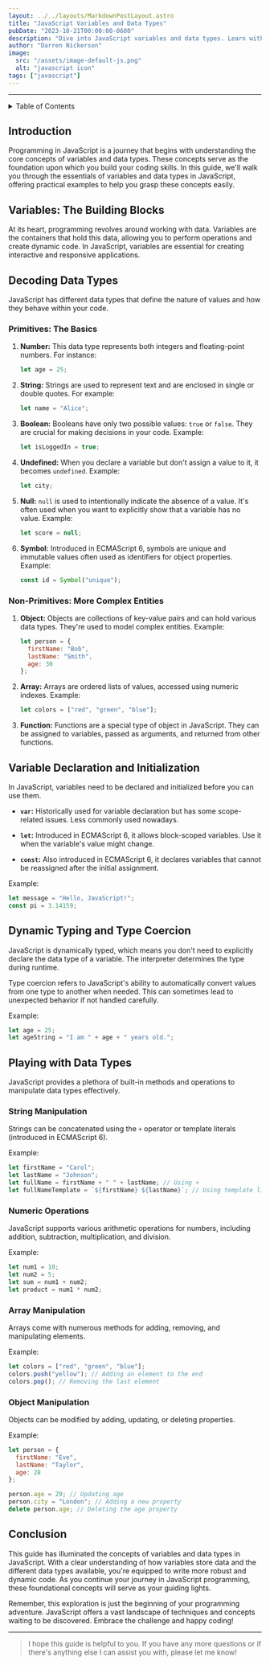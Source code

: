 ```yaml
---
layout: ../../layouts/MarkdownPostLayout.astro
title: "JavaScript Variables and Data Types"
pubDate: "2023-10-21T00:00:00-0600"
description: "Dive into JavaScript variables and data types. Learn with practical examples about primitive and non-primitive data types, dynamic typing, and essential manipulation techniques."
author: "Darren Nickerson"
image:
  src: "/assets/image-default-js.png"
  alt: "javascript icon"
tags: ["javascript"]
---
```


---

<details>

<summary> Table of Contents </summary>

Sure, here is the provided text with the sections converted to numbers:

1. [Introduction](#introduction)
2. [Variables: The Building Blocks](#variables-the-building-blocks)
3. [Decoding Data Types](#decoding-data-types)
   1. [Primitives: The Basics](#primitives-the-basics)
   2. [Non-Primitives: More Complex Entities](#non-primitives-more-complex-entities)
4. [Variable Declaration and Initialization](#variable-declaration-and-initialization)
5. [Dynamic Typing and Type Coercion](#dynamic-typing-and-type-coercion)
6. [Playing with Data Types](#playing-with-data-types)
   1. [String Manipulation](#string-manipulation)
   2. [Numeric Operations](#numeric-operations)
   3. [Array Manipulation](#array-manipulation)
   4. [Object Manipulation](#object-manipulation)
7. [Conclusion](#conclusion)

</details>

## Introduction

Programming in JavaScript is a journey that begins with understanding the core concepts of variables and data types. These concepts serve as the foundation upon which you build your coding skills. In this guide, we'll walk you through the essentials of variables and data types in JavaScript, offering practical examples to help you grasp these concepts easily.

## Variables: The Building Blocks

At its heart, programming revolves around working with data. Variables are the containers that hold this data, allowing you to perform operations and create dynamic code. In JavaScript, variables are essential for creating interactive and responsive applications.

## Decoding Data Types

JavaScript has different data types that define the nature of values and how they behave within your code.

### Primitives: The Basics

1. **Number:** This data type represents both integers and floating-point numbers. For instance:

   ```javascript
   let age = 25;
   ```

2. **String:** Strings are used to represent text and are enclosed in single or double quotes. For example:

   ```javascript
   let name = "Alice";
   ```

3. **Boolean:** Booleans have only two possible values: `true` or `false`. They are crucial for making decisions in your code. Example:

   ```javascript
   let isLoggedIn = true;
   ```

4. **Undefined:** When you declare a variable but don't assign a value to it, it becomes `undefined`. Example:

   ```javascript
   let city;
   ```

5. **Null:** `null` is used to intentionally indicate the absence of a value. It's often used when you want to explicitly show that a variable has no value. Example:

   ```javascript
   let score = null;
   ```

6. **Symbol:** Introduced in ECMAScript 6, symbols are unique and immutable values often used as identifiers for object properties. Example:

   ```javascript
   const id = Symbol("unique");
   ```

### Non-Primitives: More Complex Entities

1. **Object:** Objects are collections of key-value pairs and can hold various data types. They're used to model complex entities. Example:

   ```javascript
   let person = {
     firstName: "Bob",
     lastName: "Smith",
     age: 30
   };
   ```

2. **Array:** Arrays are ordered lists of values, accessed using numeric indexes. Example:

   ```javascript
   let colors = ["red", "green", "blue"];
   ```

3. **Function:** Functions are a special type of object in JavaScript. They can be assigned to variables, passed as arguments, and returned from other functions.

## Variable Declaration and Initialization

In JavaScript, variables need to be declared and initialized before you can use them.

- **`var`:** Historically used for variable declaration but has some scope-related issues. Less commonly used nowadays.

- **`let`:** Introduced in ECMAScript 6, it allows block-scoped variables. Use it when the variable's value might change.

- **`const`:** Also introduced in ECMAScript 6, it declares variables that cannot be reassigned after the initial assignment.

Example:

```javascript
let message = "Hello, JavaScript!";
const pi = 3.14159;
```

## Dynamic Typing and Type Coercion

JavaScript is dynamically typed, which means you don't need to explicitly declare the data type of a variable. The interpreter determines the type during runtime.

Type coercion refers to JavaScript's ability to automatically convert values from one type to another when needed. This can sometimes lead to unexpected behavior if not handled carefully.

Example:

```javascript
let age = 25;
let ageString = "I am " + age + " years old.";
```

## Playing with Data Types

JavaScript provides a plethora of built-in methods and operations to manipulate data types effectively.

### String Manipulation

Strings can be concatenated using the `+` operator or template literals (introduced in ECMAScript 6).

Example:

```javascript
let firstName = "Carol";
let lastName = "Johnson";
let fullName = firstName + " " + lastName; // Using +
let fullNameTemplate = `${firstName} ${lastName}`; // Using template literals
```

### Numeric Operations

JavaScript supports various arithmetic operations for numbers, including addition, subtraction, multiplication, and division.

Example:

```javascript
let num1 = 10;
let num2 = 5;
let sum = num1 + num2;
let product = num1 * num2;
```

### Array Manipulation

Arrays come with numerous methods for adding, removing, and manipulating elements.

Example:

```javascript
let colors = ["red", "green", "blue"];
colors.push("yellow"); // Adding an element to the end
colors.pop(); // Removing the last element
```

### Object Manipulation

Objects can be modified by adding, updating, or deleting properties.

Example:

```javascript
let person = {
  firstName: "Eve",
  lastName: "Taylor",
  age: 28
};

person.age = 29; // Updating age
person.city = "London"; // Adding a new property
delete person.age; // Deleting the age property
```

## Conclusion

This guide has illuminated the concepts of variables and data types in JavaScript. With a clear understanding of how variables store data and the different data types available, you're equipped to write more robust and dynamic code. As you continue your journey in JavaScript programming, these foundational concepts will serve as your guiding lights.

Remember, this exploration is just the beginning of your programming adventure. JavaScript offers a vast landscape of techniques and concepts waiting to be discovered. Embrace the challenge and happy coding!

---
> I hope this guide is helpful to you. If you have any more questions or if there's anything else I can assist you with, please let me know!
